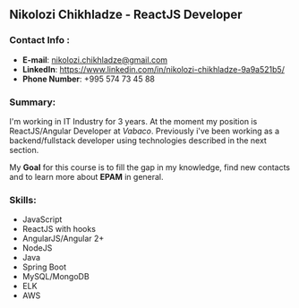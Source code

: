 ## **Nikolozi Chikhladze - ReactJS Developer**

### Contact Info :

* **E-mail**: nikolozi.chikhladze@gmail.com
* **LinkedIn**: https://www.linkedin.com/in/nikolozi-chikhladze-9a9a521b5/
* **Phone Number**: +995 574 73 45 88

### Summary:

I'm working in IT Industry for 3 years. At the moment my position is ReactJS/Angular Developer at *Vabaco*. Previously i've been working as a backend/fullstack developer using technologies described in the next section.

My **Goal** for this course is to fill the gap in my knowledge, find new contacts and to learn more about **EPAM** in general.

### Skills:

* JavaScript
* ReactJS with hooks
* AngularJS/Angular 2+
* NodeJS
* Java
* Spring Boot
* MySQL/MongoDB
* ELK
* AWS


